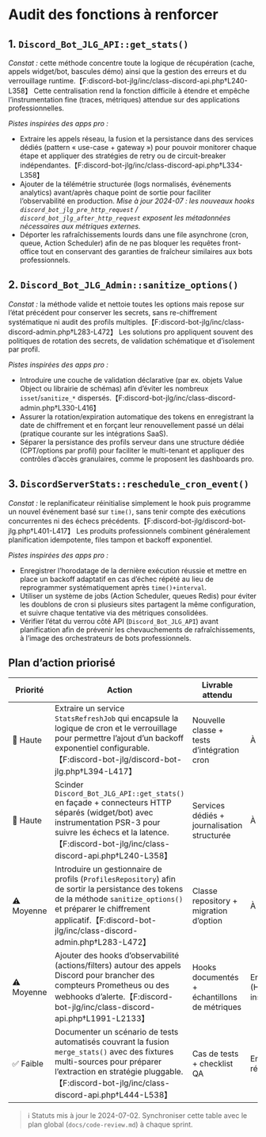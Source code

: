 # Audit des fonctions à renforcer

## 1. `Discord_Bot_JLG_API::get_stats()`

*Constat :* cette méthode concentre toute la logique de récupération (cache, appels widget/bot, bascules démo) ainsi que la gestion des erreurs et du verrouillage runtime.【F:discord-bot-jlg/inc/class-discord-api.php†L240-L358】 Cette centralisation rend la fonction difficile à étendre et empêche l’instrumentation fine (traces, métriques) attendue sur des applications professionnelles.

*Pistes inspirées des apps pro :*

- Extraire les appels réseau, la fusion et la persistance dans des services dédiés (pattern « use-case + gateway ») pour pouvoir monitorer chaque étape et appliquer des stratégies de retry ou de circuit-breaker indépendantes.【F:discord-bot-jlg/inc/class-discord-api.php†L334-L358】
- Ajouter de la télémétrie structurée (logs normalisés, événements analytics) avant/après chaque point de sortie pour faciliter l’observabilité en production. _Mise à jour 2024-07 : les nouveaux hooks `discord_bot_jlg_pre_http_request` / `discord_bot_jlg_after_http_request` exposent les métadonnées nécessaires aux métriques externes._
- Déporter les rafraîchissements lourds dans une file asynchrone (cron, queue, Action Scheduler) afin de ne pas bloquer les requêtes front-office tout en conservant des garanties de fraîcheur similaires aux bots professionnels.

## 2. `Discord_Bot_JLG_Admin::sanitize_options()`

*Constat :* la méthode valide et nettoie toutes les options mais repose sur l’état précédent pour conserver les secrets, sans re-chiffrement systématique ni audit des profils multiples.【F:discord-bot-jlg/inc/class-discord-admin.php†L283-L472】 Les solutions pro appliquent souvent des politiques de rotation des secrets, de validation schématique et d’isolement par profil.

*Pistes inspirées des apps pro :*

- Introduire une couche de validation déclarative (par ex. objets Value Object ou librairie de schémas) afin d’éviter les nombreux `isset`/`sanitize_*` dispersés.【F:discord-bot-jlg/inc/class-discord-admin.php†L330-L416】
- Assurer la rotation/expiration automatique des tokens en enregistrant la date de chiffrement et en forçant leur renouvellement passé un délai (pratique courante sur les intégrations SaaS).
- Séparer la persistance des profils serveur dans une structure dédiée (CPT/options par profil) pour faciliter le multi-tenant et appliquer des contrôles d’accès granulaires, comme le proposent les dashboards pro.

## 3. `DiscordServerStats::reschedule_cron_event()`

*Constat :* le replanificateur réinitialise simplement le hook puis programme un nouvel événement basé sur `time()`, sans tenir compte des exécutions concurrentes ni des échecs précédents.【F:discord-bot-jlg/discord-bot-jlg.php†L401-L417】 Les produits professionnels combinent généralement planification idempotente, files tampon et backoff exponentiel.

*Pistes inspirées des apps pro :*

- Enregistrer l’horodatage de la dernière exécution réussie et mettre en place un backoff adaptatif en cas d’échec répété au lieu de reprogrammer systématiquement après `time()+interval`.
- Utiliser un système de jobs (Action Scheduler, queues Redis) pour éviter les doublons de cron si plusieurs sites partagent la même configuration, et suivre chaque tentative via des métriques consolidées.
- Vérifier l’état du verrou côté API (`Discord_Bot_JLG_API`) avant planification afin de prévenir les chevauchements de rafraîchissements, à l’image des orchestrateurs de bots professionnels.

## Plan d’action priorisé

| Priorité | Action | Livrable attendu | Statut |
| --- | --- | --- | --- |
| 🚨 Haute | Extraire un service `StatsRefreshJob` qui encapsule la logique de cron et le verrouillage pour permettre l’ajout d’un backoff exponentiel configurable.【F:discord-bot-jlg/discord-bot-jlg.php†L394-L417】 | Nouvelle classe + tests d’intégration cron | À cadrer |
| 🚨 Haute | Scinder `Discord_Bot_JLG_API::get_stats()` en façade + connecteurs HTTP séparés (widget/bot) avec instrumentation PSR-3 pour suivre les échecs et la latence.【F:discord-bot-jlg/inc/class-discord-api.php†L240-L358】 | Services dédiés + journalisation structurée | À cadrer |
| ⚠️ Moyenne | Introduire un gestionnaire de profils (`ProfilesRepository`) afin de sortir la persistance des tokens de la méthode `sanitize_options()` et préparer le chiffrement applicatif.【F:discord-bot-jlg/inc/class-discord-admin.php†L283-L472】 | Classe repository + migration d’option | À prioriser |
| ⚠️ Moyenne | Ajouter des hooks d’observabilité (actions/filters) autour des appels Discord pour brancher des compteurs Prometheus ou des webhooks d’alerte.【F:discord-bot-jlg/inc/class-discord-api.php†L1991-L2133】 | Hooks documentés + échantillons de métriques | En cours (HTTP instrumenté) |
| ✅ Faible | Documenter un scénario de tests automatisés couvrant la fusion `merge_stats()` avec des fixtures multi-sources pour préparer l’extraction en stratégie pluggable.【F:discord-bot-jlg/inc/class-discord-api.php†L444-L538】 | Cas de tests + checklist QA | En cours de rédaction |

> ℹ️ Statuts mis à jour le 2024-07-02. Synchroniser cette table avec le plan global (`docs/code-review.md`) à chaque sprint.

